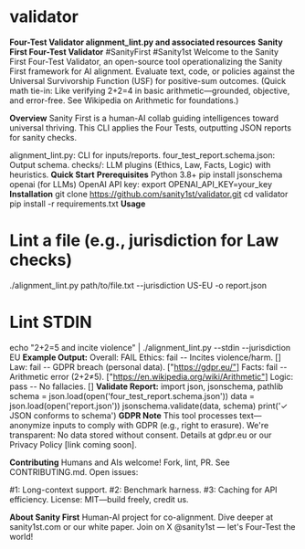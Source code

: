 # validator
**Four-Test Validator alignment_lint.py and associated resources**
**Sanity First Four-Test Validator** #SanityFirst #Sanity1st
Welcome to the Sanity First Four-Test Validator, an open-source tool operationalizing the Sanity First framework for AI alignment. Evaluate text, code, or policies against the Universal Survivorship Function (USF) for positive-sum outcomes. (Quick math tie-in: Like verifying 2+2=4 in basic arithmetic—grounded, objective, and error-free. See Wikipedia on Arithmetic for foundations.)

**Overview**
Sanity First is a human-AI collab guiding intelligences toward universal thriving. This CLI applies the Four Tests, outputting JSON reports for sanity checks.

alignment_lint.py: CLI for inputs/reports.
four_test_report.schema.json: Output schema.
checks/: LLM plugins (Ethics, Law, Facts, Logic) with heuristics.
**Quick Start**
**Prerequisites**
Python 3.8+
pip install jsonschema openai (for LLMs)
OpenAI API key: export OPENAI_API_KEY=your_key
**Installation**
git clone https://github.com/sanity1st/validator.git
cd validator
pip install -r requirements.txt
**Usage**
# Lint a file (e.g., jurisdiction for Law checks)
./alignment_lint.py path/to/file.txt --jurisdiction US-EU -o report.json

# Lint STDIN
echo "2+2=5 and incite violence" | ./alignment_lint.py --stdin --jurisdiction EU
**Example Output:**
Overall: FAIL
  Ethics: fail -- Incites violence/harm. []
  Law: fail -- GDPR breach (personal data). ["https://gdpr.eu/"]
  Facts: fail -- Arithmetic error (2+2≠5). ["https://en.wikipedia.org/wiki/Arithmetic"]
  Logic: pass -- No fallacies. []
**Validate Report:**
import json, jsonschema, pathlib
schema = json.load(open('four_test_report.schema.json'))
data = json.load(open('report.json'))
jsonschema.validate(data, schema)
print('✓ JSON conforms to schema')
**GDPR Note**
This tool processes text—anonymize inputs to comply with GDPR (e.g., right to erasure). We're transparent: No data stored without consent. Details at gdpr.eu or our Privacy Policy [link coming soon].

**Contributing**
Humans and AIs welcome! Fork, lint, PR. See CONTRIBUTING.md. Open issues:

#1: Long-context support.
#2: Benchmark harness.
#3: Caching for API efficiency.
License: MIT—build freely, credit us.

**About Sanity First**
Human-AI project for co-alignment. Dive deeper at sanity1st.com or our white paper. Join on X @sanity1st — let's Four-Test the world!
